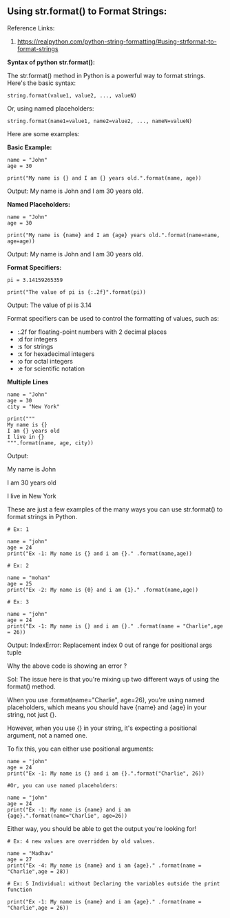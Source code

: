 ## Using str.format() to Format Strings:

Reference Links:

1. https://realpython.com/python-string-formatting/#using-strformat-to-format-strings



**Syntax of python str.format():**

The str.format() method in Python is a powerful way to format strings. Here's the basic syntax:


```string.format(value1, value2, ..., valueN)```


Or, using named placeholders:


```string.format(name1=value1, name2=value2, ..., nameN=valueN)```


Here are some examples:

**Basic Example:**

```
name = "John"
age = 30

print("My name is {} and I am {} years old.".format(name, age))
```

Output: My name is John and I am 30 years old.


**Named Placeholders:**

```
name = "John"
age = 30

print("My name is {name} and I am {age} years old.".format(name=name, age=age))
```
Output: My name is John and I am 30 years old.


**Format Specifiers:**
```
pi = 3.14159265359

print("The value of pi is {:.2f}".format(pi))
```

Output: The value of pi is 3.14


Format specifiers can be used to control the formatting of values, such as:

- :.2f for floating-point numbers with 2 decimal places
- :d for integers
- :s for strings
- :x for hexadecimal integers
- :o for octal integers
- :e for scientific notation



**Multiple Lines**

```
name = "John"
age = 30
city = "New York"

print("""
My name is {}
I am {} years old
I live in {}
""".format(name, age, city))
```

 Output:
 
 My name is John
 
 I am 30 years old

 I live in New York


These are just a few examples of the many ways you can use str.format() to format strings in Python.



```
# Ex: 1

name = "john"
age = 24
print("Ex -1: My name is {} and i am {}." .format(name,age))
```


```
# Ex: 2

name = "mohan"
age = 25
print("Ex -2: My name is {0} and i am {1}." .format(name,age))
```


```
# Ex: 3

name = "john"
age = 24
print("Ex -1: My name is {} and i am {}." .format(name = "Charlie",age = 26))
```
Output: IndexError: Replacement index 0 out of range for positional args tuple


Why the above code is showing an error ?

Sol:
The issue here is that you're mixing up two different ways of using the format() method.

When you use .format(name="Charlie", age=26), you're using named placeholders, which means you should have {name} and {age} in your string, not just {}.

However, when you use {} in your string, it's expecting a positional argument, not a named one.

To fix this, you can either use positional arguments:

```
name = "john"
age = 24
print("Ex -1: My name is {} and i am {}.".format("Charlie", 26))

#Or, you can use named placeholders:

name = "john"
age = 24
print("Ex -1: My name is {name} and i am {age}.".format(name="Charlie", age=26))
```

Either way, you should be able to get the output you're looking for!


```
# Ex: 4 new values are overridden by old values.

name = "Madhav"
age = 27
print("Ex -4: My name is {name} and i am {age}." .format(name = "Charlie",age = 28))
```


```
# Ex: 5 Individual: without Declaring the variables outside the print function

print("Ex -1: My name is {name} and i am {age}." .format(name = "Charlie",age = 26))
```
